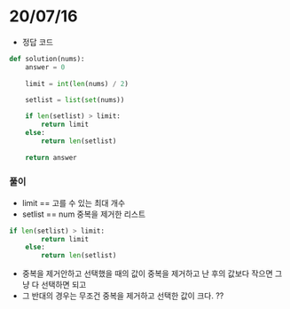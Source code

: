 # 20/07/16
- 정답 코드 
```python
def solution(nums):
    answer = 0
    
    limit = int(len(nums) / 2)
    
    setlist = list(set(nums))

    if len(setlist) > limit:
        return limit
    else:
        return len(setlist)
    
    return answer

```

### 풀이

- limit == 고를 수 있는 최대 개수
- setlist == num 중복을 제거한 리스트

```python
if len(setlist) > limit:
        return limit
    else:
        return len(setlist)
```
- 중복을 제거안하고 선택했을 때의 값이 중복을 제거하고 난 후의 값보다 작으면 그냥 다 선택하면 되고
- 그 반대의 경우는 무조건 중복을 제거하고 선택한 값이 크다.
??
